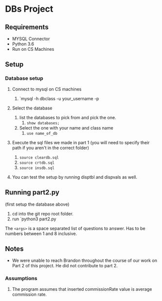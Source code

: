 # DBs Project

## Requirements

- MYSQL Connector
- Python 3.6
- Run on CS Machines

## Setup

### Database setup

1. Connect to mysql on CS machines
   1. `mysql -h dbclass -u your_username -p
2. Select the database
   1. list the databases to pick from and pick the one.
      1. `show databases;`
   2. Select the one with your name and class name
      1. `use name_of_db`
3. Execute the sql files we made in part 1 (you will need to specify their path if you aren't in the correct folder)
   1. `source cleardb.sql`
   2. `source crtdb.sql`
   3. `source insdb.sql`

4. You can test the setup by running disptbl and dispvals as well.

## Running part2.py

(first setup the database above)

1. cd into the git repo root folder. 
2. run `python3 part2.py <args>

The `<args>` is a space separated list of questions to answer. Has to be numbers between 1 and 8 inclusive.

## Notes

* We were unable to reach Brandon throughout the course of our work on Part 2 of this project. He did not contribute to part 2.

### Assumptions

1. The program assumes that inserted commissionRate value is average commission rate.
